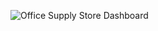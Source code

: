 ![Office Supply Store Dashboard](https://github.com/user-attachments/assets/9f0667e9-5d50-45e7-b5ce-d3f9cb9479fb)

